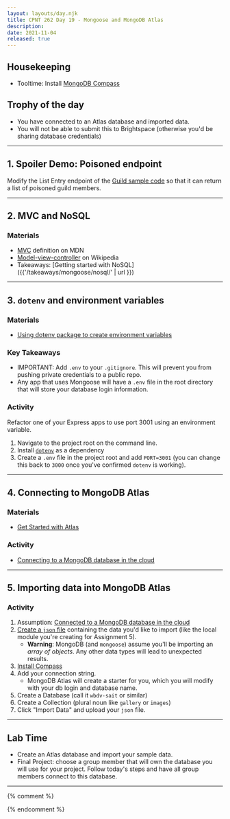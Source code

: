 ```yaml
---
layout: layouts/day.njk
title: CPNT 262 Day 19 - Mongoose and MongoDB Atlas
description: 
date: 2021-11-04
released: true
---
```


## Housekeeping
- Tooltime: Install [MongoDB Compass](https://www.mongodb.com/try/download/compass)

## Trophy of the day
- You have connected to an Atlas database and imported data.
- You will not be able to submit this to Brightspace (otherwise you'd be sharing database credentials)

---

## 1. Spoiler Demo: Poisoned endpoint
Modify the List Entry endpoint of the [Guild sample code](https://github.com/sait-wbdv/in-class/tree/main/cpnt262/11-03-query-params-filter/02-starter-guild-routes) so that it can return a list of poisoned guild members.

---

## 2. MVC and NoSQL
### Materials
- [MVC](https://developer.mozilla.org/en-US/docs/Glossary/MVC) definition on MDN
- [Model-view-controller](https://en.wikipedia.org/wiki/Model%E2%80%93view%E2%80%93controller) on Wikipedia
- Takeaways: [Getting started with NoSQL]({{'/takeaways/mongoose/nosql/' | url }})

---

## 3. `dotenv` and environment variables
### Materials
- [Using dotenv package to create environment variables](https://medium.com/@thejasonfile/using-dotenv-package-to-create-environment-variables-33da4ac4ea8f)

### Key Takeaways
- IMPORTANT: Add `.env` to your `.gitignore`. This will prevent you from pushing private credentials to a public repo.
- Any app that uses Mongoose will have a `.env` file in the root directory that will store your database login information.

### Activity
Refactor one of your Express apps to use port 3001 using an environment variable.
1. Navigate to the project root on the command line.
2. Install [`dotenv`](https://www.npmjs.com/package/dotenv) as a dependency
3. Create a `.env` file in the project root and add `PORT=3001` (you can change this back to `3000` once you've confirmed `dotenv` is working).

---

## 4. Connecting to MongoDB Atlas
### Materials
- [Get Started with Atlas](https://docs.atlas.mongodb.com/getting-started/)

### Activity
- [Connecting to a MongoDB database in the cloud](https://gist.github.com/acidtone/534b025d6212a003a8a8ec3030a4d4ae)

---

## 5. Importing data into MongoDB Atlas
### Activity
1. Assumption: [Connected to a MongoDB database in the cloud](https://gist.github.com/acidtone/534b025d6212a003a8a8ec3030a4d4ae)
2. [Create a `json` file](https://gist.github.com/acidtone/9ba1c784d5f78fdc9dc4df9c6f26bcf8) containing the data you'd like to import (like the local module you're creating for Assignment 5).
    - **Warning**: MongoDB (and `mongoose`) assume you'll be importing an _array of objects_. Any other data types will lead to unexpected results.
3. [Install Compass](https://www.mongodb.com/products/compass)
4. Add your connection string.
    - MongoDB Atlas will create a starter for you, which you will modify with your db login and database name.
5. Create a Database (call it `wbdv-sait` or similar)
6. Create a Collection (plural noun like `gallery` or `images`)
7. Click "Import Data" and upload your `json` file.

---

## Lab Time
- Create an Atlas database and import your sample data.
- Final Project: choose a group member that will own the database you will use for your project. Follow today's steps and have all group members connect to this database.

---

{% comment %}

{% endcomment %}